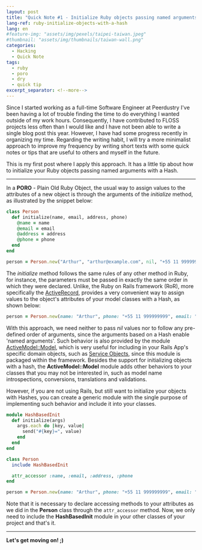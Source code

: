 ```yaml
---
layout: post
title: "Quick Note #1 - Initialize Ruby objects passing named arguments with a Hash"
lang-ref: ruby-initialize-objects-with-a-hash
lang: en
#feature-img: "assets/img/pexels/taipei-taiwan.jpeg"
#thumbnail: "assets/img/thumbnails/taiwan-wall.png"
categories:
  - Hacking
  - Quick Note
tags:
  - ruby
  - poro
  - dry
  - quick tip
excerpt_separator: <!--more-->
---
```


Since I started working as a full-time Software Engineer at Peerdustry
I've been having a lot of trouble finding the time to do everything I wanted
outside of my work hours. Consequently, I have contributed to FLOSS projects
less often than I would like and I have not been able to write a single blog post
this year. 
However, I have had some progress recently in organizing my time.
Regarding the writing habit, I will try a more minimalist approach to
improve my frequency by writing short texts with some quick notes or tips
that are useful to others and myself in the future. 

This is my first post where I apply this approach. It has a little tip
about how to initialize your Ruby objects passing named arguments with a Hash.

<!--more-->

<hr>

In a **PORO** - Plain Old Ruby Object, the usual way to assign values to the
attributes of a new object is through the arguments of the *initialize* method,
as illustrated by the snippet below:

```ruby
class Person
  def initialize(name, email, address, phone)
    @name = name
    @email = email
    @address = address
    @phone = phone
  end
end

person = Person.new("Arthur", "arthur@example.com", nil, "+55 11 999999999")
```

The *initialize* method follows the same rules of any other method in Ruby, 
for instance, the parameters must be passed in exactly
the same order in which they were declared. Unlike, the Ruby on Rails framework
(RoR), more specifically the [ActiveRecord](https://guides.rubyonrails.org/active_record_basics.html),
provides a very convenient way to assign values to the object's attributes of your
model classes with a Hash, as shown below:

```ruby
person = Person.new(name: "Arthur", phone: "+55 11 999999999", email: "arthur@example.com")
```

With this approach, we need neither to pass *nil* values nor to follow any
pre-defined order of arguments, since the arguments based on a Hash enable
'named arguments'. Such behavior is also provided by the module
[ActiveModel::Model](https://api.rubyonrails.org/v5.1.6/classes/ActiveModel/Model.html),
which is very useful for including in your Rails App's specific domain objects,
such as [Service Objects](https://medium.com/selleo/essential-rubyonrails-patterns-part-1-service-objects-1af9f9573ca1),
since this module is packaged within the framework.
Besides the support for initializing objects with a hash, the **ActiveModel::Model**
module adds other behaviors to your classes that you may not be interested in,
such as model name introspections, conversions, translations and validations.

However, if you are not using Rails, but still want to initialize your
objects with Hashes, you can create a generic module with
the single purpose of implementing such behavior and include it into your
classes.

```ruby
module HashBasedInit
  def initialize(args)
    args.each do |key, value|
      send("#{key}=", value)
    end
  end
end

class Person
  include HashBasedInit

  attr_accessor :name, :email, :address, :phone
end

person = Person.new(name: "Arthur", phone: "+55 11 999999999", email: "arthur@example.com")
```

Note that it is necessary to declare accessing methods to your attributes as we
did in the **Person** class through the `attr_accessor` method.
Now, we only need to include the **HashBasedInit** module in your other classes
of your project and that's it.

<hr>

<span>**Let's get moving on! ;)**</span>
